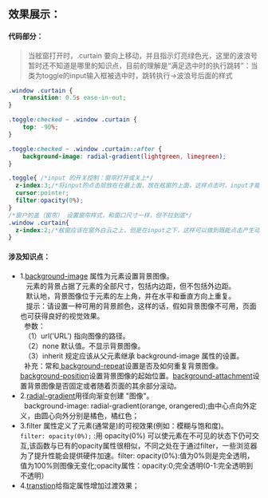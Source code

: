 ## 效果展示：
#### 代码部分：
> 当舷窗打开时，.curtain 要向上移动，并且指示灯亮绿色光，这里的波浪号暂时还不知道是哪里的知识点，目前的理解是“满足选中时的执行跳转”：当类为toggle的input输入框被选中时，跳转执行->波浪号后面的样式
```CSS
.window .curtain {
    transition: 0.5s ease-in-out;
}

.toggle:checked ~ .window .curtain {
    top: -90%;
}

.toggle:checked ~ .window .curtain::after {
    background-image: radial-gradient(lightgreen, limegreen);
}
```
```CSS
.toggle{ /*input 的开关控制：窗帘打开或关上*/
  z-index:3;/*将input的点击层放在在最上面，放在舷窗的上面，这样点击时，input才能被选中*/
  cursor:pointer;
  filter:opacity(0%);
}
/*窗户的盖（窗帘） 设置窗帘样式，和窗口尺寸一样，但不拉到底*/
.window .curtain{
  z-index:2;/*舷窗应该在窗外白云之上，但是在input之下，这样可以做到既能点击产生动作，又能覆盖住窗户中的白云*/
}
```
#### 涉及知识点：
- 1.[background-image](http://www.w3school.com.cn/cssref/pr_background-image.asp) 属性为元素设置背景图像。  
&nbsp;&nbsp; 元素的背景占据了元素的全部尺寸，包括内边距，但不包括外边距。  
&nbsp;&nbsp; 默认地，背景图像位于元素的左上角，并在水平和垂直方向上重复。  
&nbsp;&nbsp; 提示：请设置一种可用的背景颜色，这样的话，假如背景图像不可用，页面也可获得良好的视觉效果。  
&nbsp;&nbsp;参数：  
&nbsp;&nbsp;（1）url('URL')	指向图像的路径。  
&nbsp;&nbsp;（2）none	默认值。不显示背景图像。  
&nbsp;&nbsp;（3）inherit	规定应该从父元素继承 background-image 属性的设置。  
&nbsp;&nbsp;补充：常和[ background-repeat](http://www.w3school.com.cn/cssref/pr_background-repeat.asp)设置是否及如何重复背景图像。[background-position](http://www.w3school.com.cn/cssref/pr_background-position.asp)设置背景图像的起始位置。[background-attachment](http://www.w3school.com.cn/cssref/pr_background-attachment.asp)设置背景图像是否固定或者随着页面的其余部分滚动。  
- 2.[radial-gradient](http://www.runoob.com/cssref/func-radial-gradient.html)用径向渐变创建 "图像"。  
&nbsp;&nbsp;background-image:  radial-gradient(orange, orangered);由中心点向外定义，由圆心向外分别是橘色，橘红色；  
- 3.filter 属性定义了元素(通常是<img>)的可视效果(例如：模糊与饱和度)。  
`filter: opacity(0%);` :用 opacity(0%) 可以使元素在不可见的状态下仍可交互,该函数与已有的opacity属性很相似，不同之处在于通过filter，一些浏览器为了提升性能会提供硬件加速。filter: opacity(0%):值为0%则是完全透明，值为100%则图像无变化;opacity属性：opacity:0;完全透明(0-1:完全透明到不透明）
- 4.[transtion](http://www.w3school.com.cn/cssref/pr_transition.asp)给指定属性增加过渡效果；
